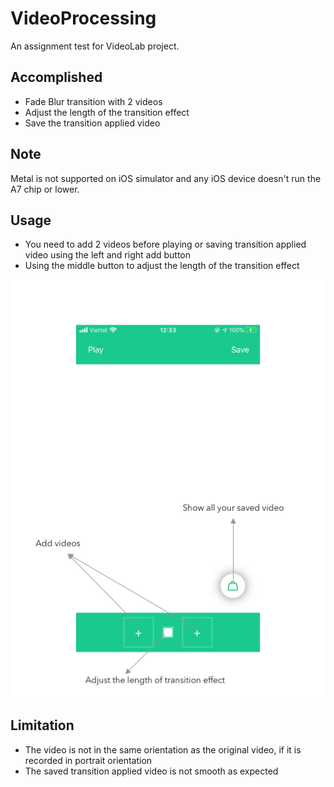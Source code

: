 VideoProcessing
=======================
 An assignment test for VideoLab project.



## Accomplished ##
* Fade Blur transition with 2 videos
* Adjust the length of the transition effect
* Save the transition applied video

## Note ##
Metal is not supported on iOS simulator and any iOS device doesn't run the A7 chip or lower.

## Usage
* You need to add 2 videos before playing or saving transition applied video using the left and right add button
* Using the middle button to adjust the length of the transition effect

![Alt text](demo.png?raw=true "Screenshot")


## Limitation ##
* The video is not in the same orientation as the original video, if it is recorded in portrait orientation
* The saved transition applied video is not smooth as expected

